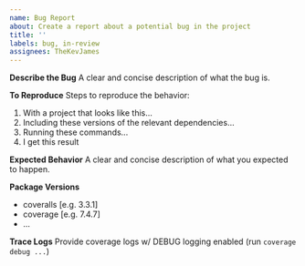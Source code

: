 ```yaml
---
name: Bug Report
about: Create a report about a potential bug in the project
title: ''
labels: bug, in-review
assignees: TheKevJames
---
```


**Describe the Bug**
A clear and concise description of what the bug is.

**To Reproduce**
Steps to reproduce the behavior:
1. With a project that looks like this...
2. Including these versions of the relevant dependencies...
3. Running these commands...
4. I get this result

**Expected Behavior**
A clear and concise description of what you expected to happen.

**Package Versions**
 - coveralls [e.g. 3.3.1]
 - coverage [e.g. 7.4.7]
 - ...

**Trace Logs**
Provide coverage logs w/ DEBUG logging enabled (run `coverage debug ...`)
